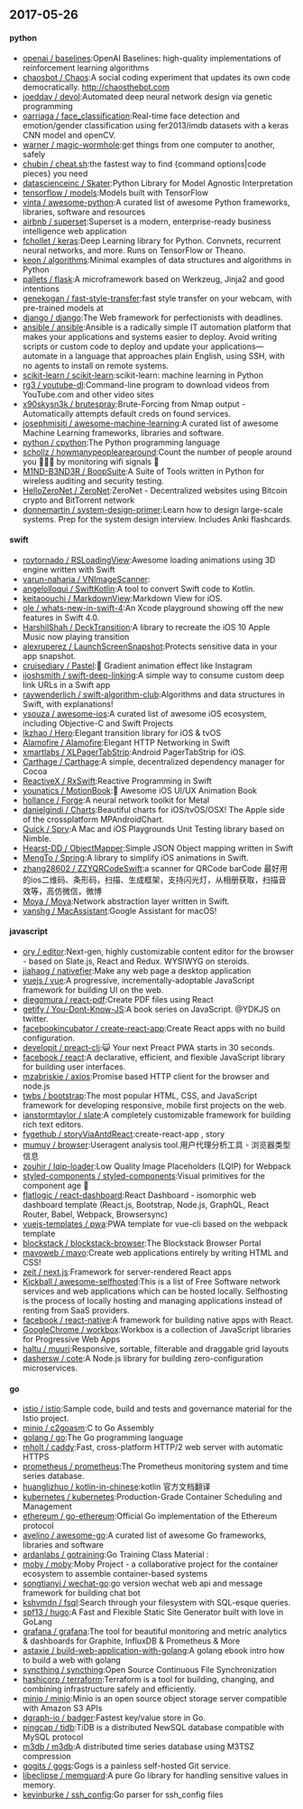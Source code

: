 ## 2017-05-26

#### python
* [openai / baselines](https://github.com/openai/baselines):OpenAI Baselines: high-quality implementations of reinforcement learning algorithms
* [chaosbot / Chaos](https://github.com/chaosbot/Chaos):A social coding experiment that updates its own code democratically. http://chaosthebot.com
* [joeddav / devol](https://github.com/joeddav/devol):Automated deep neural network design via genetic programming
* [oarriaga / face_classification](https://github.com/oarriaga/face_classification):Real-time face detection and emotion/gender classification using fer2013/imdb datasets with a keras CNN model and openCV.
* [warner / magic-wormhole](https://github.com/warner/magic-wormhole):get things from one computer to another, safely
* [chubin / cheat.sh](https://github.com/chubin/cheat.sh):the fastest way to find {command options|code pieces} you need
* [datascienceinc / Skater](https://github.com/datascienceinc/Skater):Python Library for Model Agnostic Interpretation
* [tensorflow / models](https://github.com/tensorflow/models):Models built with TensorFlow
* [vinta / awesome-python](https://github.com/vinta/awesome-python):A curated list of awesome Python frameworks, libraries, software and resources
* [airbnb / superset](https://github.com/airbnb/superset):Superset is a modern, enterprise-ready business intelligence web application
* [fchollet / keras](https://github.com/fchollet/keras):Deep Learning library for Python. Convnets, recurrent neural networks, and more. Runs on TensorFlow or Theano.
* [keon / algorithms](https://github.com/keon/algorithms):Minimal examples of data structures and algorithms in Python
* [pallets / flask](https://github.com/pallets/flask):A microframework based on Werkzeug, Jinja2 and good intentions
* [genekogan / fast-style-transfer](https://github.com/genekogan/fast-style-transfer):fast style transfer on your webcam, with pre-trained models at
* [django / django](https://github.com/django/django):The Web framework for perfectionists with deadlines.
* [ansible / ansible](https://github.com/ansible/ansible):Ansible is a radically simple IT automation platform that makes your applications and systems easier to deploy. Avoid writing scripts or custom code to deploy and update your applications— automate in a language that approaches plain English, using SSH, with no agents to install on remote systems.
* [scikit-learn / scikit-learn](https://github.com/scikit-learn/scikit-learn):scikit-learn: machine learning in Python
* [rg3 / youtube-dl](https://github.com/rg3/youtube-dl):Command-line program to download videos from YouTube.com and other video sites
* [x90skysn3k / brutespray](https://github.com/x90skysn3k/brutespray):Brute-Forcing from Nmap output - Automatically attempts default creds on found services.
* [josephmisiti / awesome-machine-learning](https://github.com/josephmisiti/awesome-machine-learning):A curated list of awesome Machine Learning frameworks, libraries and software.
* [python / cpython](https://github.com/python/cpython):The Python programming language
* [schollz / howmanypeoplearearound](https://github.com/schollz/howmanypeoplearearound):Count the number of people around you 👨‍👨‍👦 by monitoring wifi signals 📡
* [M1ND-B3ND3R / BoopSuite](https://github.com/M1ND-B3ND3R/BoopSuite):A Suite of Tools written in Python for wireless auditing and security testing.
* [HelloZeroNet / ZeroNet](https://github.com/HelloZeroNet/ZeroNet):ZeroNet - Decentralized websites using Bitcoin crypto and BitTorrent network
* [donnemartin / system-design-primer](https://github.com/donnemartin/system-design-primer):Learn how to design large-scale systems. Prep for the system design interview. Includes Anki flashcards.

#### swift
* [roytornado / RSLoadingView](https://github.com/roytornado/RSLoadingView):Awesome loading animations using 3D engine written with Swift
* [varun-naharia / VNImageScanner](https://github.com/varun-naharia/VNImageScanner):
* [angelolloqui / SwiftKotlin](https://github.com/angelolloqui/SwiftKotlin):A tool to convert Swift code to Kotlin.
* [keitaoouchi / MarkdownView](https://github.com/keitaoouchi/MarkdownView):Markdown View for iOS.
* [ole / whats-new-in-swift-4](https://github.com/ole/whats-new-in-swift-4):An Xcode playground showing off the new features in Swift 4.0.
* [HarshilShah / DeckTransition](https://github.com/HarshilShah/DeckTransition):A library to recreate the iOS 10 Apple Music now playing transition
* [alexruperez / LaunchScreenSnapshot](https://github.com/alexruperez/LaunchScreenSnapshot):Protects sensitive data in your app snapshot.
* [cruisediary / Pastel](https://github.com/cruisediary/Pastel):🎨 Gradient animation effect like Instagram
* [ijoshsmith / swift-deep-linking](https://github.com/ijoshsmith/swift-deep-linking):A simple way to consume custom deep link URLs in a Swift app
* [raywenderlich / swift-algorithm-club](https://github.com/raywenderlich/swift-algorithm-club):Algorithms and data structures in Swift, with explanations!
* [vsouza / awesome-ios](https://github.com/vsouza/awesome-ios):A curated list of awesome iOS ecosystem, including Objective-C and Swift Projects
* [lkzhao / Hero](https://github.com/lkzhao/Hero):Elegant transition library for iOS & tvOS
* [Alamofire / Alamofire](https://github.com/Alamofire/Alamofire):Elegant HTTP Networking in Swift
* [xmartlabs / XLPagerTabStrip](https://github.com/xmartlabs/XLPagerTabStrip):Android PagerTabStrip for iOS.
* [Carthage / Carthage](https://github.com/Carthage/Carthage):A simple, decentralized dependency manager for Cocoa
* [ReactiveX / RxSwift](https://github.com/ReactiveX/RxSwift):Reactive Programming in Swift
* [younatics / MotionBook](https://github.com/younatics/MotionBook):📖 Awesome iOS UI/UX Animation Book
* [hollance / Forge](https://github.com/hollance/Forge):A neural network toolkit for Metal
* [danielgindi / Charts](https://github.com/danielgindi/Charts):Beautiful charts for iOS/tvOS/OSX! The Apple side of the crossplatform MPAndroidChart.
* [Quick / Spry](https://github.com/Quick/Spry):A Mac and iOS Playgrounds Unit Testing library based on Nimble.
* [Hearst-DD / ObjectMapper](https://github.com/Hearst-DD/ObjectMapper):Simple JSON Object mapping written in Swift
* [MengTo / Spring](https://github.com/MengTo/Spring):A library to simplify iOS animations in Swift.
* [zhang28602 / ZZYQRCodeSwift](https://github.com/zhang28602/ZZYQRCodeSwift):a scanner for QRCode barCode 最好用的ios二维码、条形码，扫描、生成框架，支持闪光灯，从相册获取，扫描音效等，高仿微信，微博
* [Moya / Moya](https://github.com/Moya/Moya):Network abstraction layer written in Swift.
* [vanshg / MacAssistant](https://github.com/vanshg/MacAssistant):Google Assistant for macOS!

#### javascript
* [ory / editor](https://github.com/ory/editor):Next-gen, highly customizable content editor for the browser - based on Slate.js, React and Redux. WYSIWYG on steroids.
* [jiahaog / nativefier](https://github.com/jiahaog/nativefier):Make any web page a desktop application
* [vuejs / vue](https://github.com/vuejs/vue):A progressive, incrementally-adoptable JavaScript framework for building UI on the web.
* [diegomura / react-pdf](https://github.com/diegomura/react-pdf):Create PDF files using React
* [getify / You-Dont-Know-JS](https://github.com/getify/You-Dont-Know-JS):A book series on JavaScript. @YDKJS on twitter.
* [facebookincubator / create-react-app](https://github.com/facebookincubator/create-react-app):Create React apps with no build configuration.
* [developit / preact-cli](https://github.com/developit/preact-cli):😺 Your next Preact PWA starts in 30 seconds.
* [facebook / react](https://github.com/facebook/react):A declarative, efficient, and flexible JavaScript library for building user interfaces.
* [mzabriskie / axios](https://github.com/mzabriskie/axios):Promise based HTTP client for the browser and node.js
* [twbs / bootstrap](https://github.com/twbs/bootstrap):The most popular HTML, CSS, and JavaScript framework for developing responsive, mobile first projects on the web.
* [ianstormtaylor / slate](https://github.com/ianstormtaylor/slate):A completely customizable framework for building rich text editors.
* [fygethub / storyViaAntdReact](https://github.com/fygethub/storyViaAntdReact):create-react-app , story
* [mumuy / browser](https://github.com/mumuy/browser):Useragent analysis tool.用户代理分析工具 - 浏览器类型信息
* [zouhir / lqip-loader](https://github.com/zouhir/lqip-loader):Low Quality Image Placeholders (LQIP) for Webpack
* [styled-components / styled-components](https://github.com/styled-components/styled-components):Visual primitives for the component age 💅
* [flatlogic / react-dashboard](https://github.com/flatlogic/react-dashboard):React Dashboard - isomorphic web dashboard template (React.js, Bootstrap, Node.js, GraphQL, React Router, Babel, Webpack, Browsersync)
* [vuejs-templates / pwa](https://github.com/vuejs-templates/pwa):PWA template for vue-cli based on the webpack template
* [blockstack / blockstack-browser](https://github.com/blockstack/blockstack-browser):The Blockstack Browser Portal
* [mavoweb / mavo](https://github.com/mavoweb/mavo):Create web applications entirely by writing HTML and CSS!
* [zeit / next.js](https://github.com/zeit/next.js):Framework for server-rendered React apps
* [Kickball / awesome-selfhosted](https://github.com/Kickball/awesome-selfhosted):This is a list of Free Software network services and web applications which can be hosted locally. Selfhosting is the process of locally hosting and managing applications instead of renting from SaaS providers.
* [facebook / react-native](https://github.com/facebook/react-native):A framework for building native apps with React.
* [GoogleChrome / workbox](https://github.com/GoogleChrome/workbox):Workbox is a collection of JavaScript libraries for Progressive Web Apps
* [haltu / muuri](https://github.com/haltu/muuri):Responsive, sortable, filterable and draggable grid layouts
* [dashersw / cote](https://github.com/dashersw/cote):A Node.js library for building zero-configuration microservices.

#### go
* [istio / istio](https://github.com/istio/istio):Sample code, build and tests and governance material for the Istio project.
* [minio / c2goasm](https://github.com/minio/c2goasm):C to Go Assembly
* [golang / go](https://github.com/golang/go):The Go programming language
* [mholt / caddy](https://github.com/mholt/caddy):Fast, cross-platform HTTP/2 web server with automatic HTTPS
* [prometheus / prometheus](https://github.com/prometheus/prometheus):The Prometheus monitoring system and time series database.
* [huanglizhuo / kotlin-in-chinese](https://github.com/huanglizhuo/kotlin-in-chinese):kotlin 官方文档翻译
* [kubernetes / kubernetes](https://github.com/kubernetes/kubernetes):Production-Grade Container Scheduling and Management
* [ethereum / go-ethereum](https://github.com/ethereum/go-ethereum):Official Go implementation of the Ethereum protocol
* [avelino / awesome-go](https://github.com/avelino/awesome-go):A curated list of awesome Go frameworks, libraries and software
* [ardanlabs / gotraining](https://github.com/ardanlabs/gotraining):Go Training Class Material :
* [moby / moby](https://github.com/moby/moby):Moby Project - a collaborative project for the container ecosystem to assemble container-based systems
* [songtianyi / wechat-go](https://github.com/songtianyi/wechat-go):go version wechat web api and message framework for building chat bot
* [kshvmdn / fsql](https://github.com/kshvmdn/fsql):Search through your filesystem with SQL-esque queries.
* [spf13 / hugo](https://github.com/spf13/hugo):A Fast and Flexible Static Site Generator built with love in GoLang
* [grafana / grafana](https://github.com/grafana/grafana):The tool for beautiful monitoring and metric analytics & dashboards for Graphite, InfluxDB & Prometheus & More
* [astaxie / build-web-application-with-golang](https://github.com/astaxie/build-web-application-with-golang):A golang ebook intro how to build a web with golang
* [syncthing / syncthing](https://github.com/syncthing/syncthing):Open Source Continuous File Synchronization
* [hashicorp / terraform](https://github.com/hashicorp/terraform):Terraform is a tool for building, changing, and combining infrastructure safely and efficiently.
* [minio / minio](https://github.com/minio/minio):Minio is an open source object storage server compatible with Amazon S3 APIs
* [dgraph-io / badger](https://github.com/dgraph-io/badger):Fastest key/value store in Go.
* [pingcap / tidb](https://github.com/pingcap/tidb):TiDB is a distributed NewSQL database compatible with MySQL protocol
* [m3db / m3db](https://github.com/m3db/m3db):A distributed time series database using M3TSZ compression
* [gogits / gogs](https://github.com/gogits/gogs):Gogs is a painless self-hosted Git service.
* [libeclipse / memguard](https://github.com/libeclipse/memguard):A pure Go library for handling sensitive values in memory.
* [kevinburke / ssh_config](https://github.com/kevinburke/ssh_config):Go parser for ssh_config files
